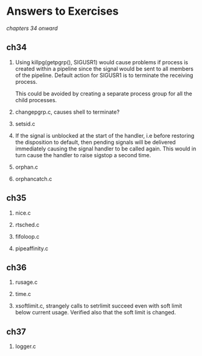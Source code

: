 Answers to Exercises 
====================

_chapters 34 onward_

ch34
----
1. Using killpg(getpgrp(), SIGUSR1) would cause problems if process is created
   within a pipeline since the signal would be sent to all members of the
   pipeline. Default action for SIGUSR1 is to terminate the receiving process.

   This could be avoided by creating a separate process group for all the child
   processes.

2. changepgrp.c, causes shell to terminate?

3. setsid.c

4. If the signal is unblocked at the start of the handler, i.e before restoring
   the disposition to default, then pending signals will be delivered
   immediately causing the signal handler to be called again. This would in turn
   cause the handler to raise sigstop a second time.

5. orphan.c

6. orphancatch.c

ch35
----
1. nice.c

2. rtsched.c

3. fifoloop.c

4. pipeaffinity.c

ch36
----
1. rusage.c

2. time.c

3. xsoftlimit.c, strangely calls to setrlimit succeed even with soft limit below
   current usage. Verified also that the soft limit is changed.

ch37
----
1. logger.c
